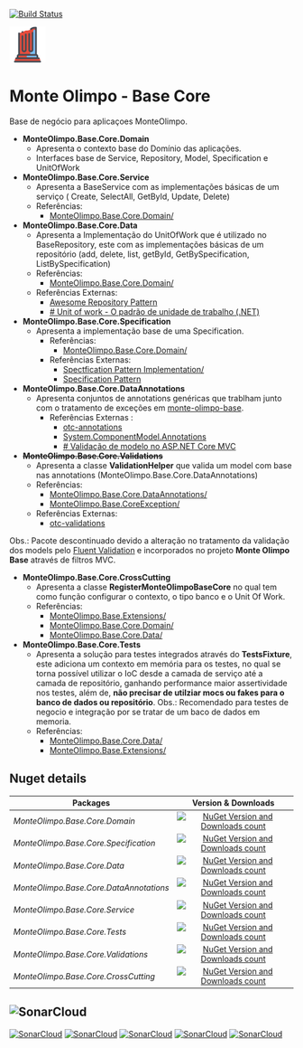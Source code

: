 
[![Build Status](https://dev.azure.com/MMarlonMs/MonteOlimpo/_apis/build/status/mmarlonms.monte-olimpo-base-core)](https://dev.azure.com/MMarlonMs/MonteOlimpo/_build/latest?definitionId=1)

![Logo](https://github.com/mmarlonms/monte-olimpo-base-core/blob/master/docs/monte-olimpo-base-core.png)


# Monte Olimpo - Base Core 
Base de negócio para aplicaçoes MonteOlimpo.

* __MonteOlimpo.Base.Core.Domain__
	* Apresenta o contexto base do Domínio das aplicações.
	* Interfaces base de Service, Repository, Model, Specification e UnitOfWork
*	__MonteOlimpo.Base.Core.Service__
	*	Apresenta a BaseService com as implementações básicas de um serviço ( Create, SelectAll, GetById, Update, Delete) 
	*	Referências:
		*	 [MonteOlimpo.Base.Core.Domain/](https://www.nuget.org/packages/MonteOlimpo.Base.Core.Domain/)
*	__MonteOlimpo.Base.Core.Data__
	*	Apresenta a Implementação do UnitOfWork que é utilizado no BaseRepository, este com as implementações básicas de um repositório (add, delete, list, getById, GetBySpecification, ListBySpecification)
	*	Referências:
		* [MonteOlimpo.Base.Core.Domain/](https://www.nuget.org/packages/MonteOlimpo.Base.Core.Domain/)
	* Referências Externas:
		*  [Awesome Repository Pattern](https://blog.kylegalbraith.com/2018/03/06/getting-familiar-with-the-awesome-repository-pattern/)
		* [# Unit of work - O padrão de unidade de trabalho (.NET)](https://www.devmedia.com.br/unit-of-work-o-padrao-de-unidade-de-trabalho-net/25811)
* __MonteOlimpo.Base.Core.Specification__
	* Apresenta a implementação base de uma Specification.
		* Referências:
			* [MonteOlimpo.Base.Core.Domain/](https://www.nuget.org/packages/MonteOlimpo.Base.Core.Domain/)
		* Referências Externas:
			* [Spectfication Pattern Implementation/](https://enterprisecraftsmanship.com/posts/specification-pattern-c-implementation/)
			* [Specification Pattern](https://en.wikipedia.org/wiki/Specification_pattern)
*  __MonteOlimpo.Base.Core.DataAnnotations__
	* Apresenta conjuntos de annotations  genéricas que trablham junto com o tratamento de exceções em [monte-olimpo-base](https://github.com/mmarlonms/monte-olimpo-base).
		* Referências Externas : 
			* [otc-annotations](https://github.com/OleConsignado/otc-annotations)
			* [System.ComponentModel.Annotations](https://github.com/dotnet/corefx/tree/v1.1.8/src/System.ComponentModel.Annotations)
			* [# Validação de modelo no ASP.NET Core MVC](https://docs.microsoft.com/pt-br/aspnet/core/mvc/models/validation?view=aspnetcore-2.2)
* ~~__MonteOlimpo.Base.Core.Validations__~~
	* Apresenta a classe __ValidationHelper__ que valida um model com base nas annotations (MonteOlimpo.Base.Core.DataAnnotations)
	* Referências: 
		* [MonteOlimpo.Base.Core.DataAnnotations/](https://www.nuget.org/packages/MonteOlimpo.Base.Core.DataAnnotations/)
		* [MonteOlimpo.Base.CoreException/](https://www.nuget.org/packages/MonteOlimpo.Base.CoreException/)
	* Referências Externas:
		* [otc-validations](https://github.com/OleConsignado/otc-validations)

Obs.: Pacote descontinuado devido a alteração no tratamento da validação dos models pelo [Fluent Validation]([https://www.carlrippon.com/fluentvalidation-in-an-asp-net-core-web-api/](https://www.carlrippon.com/fluentvalidation-in-an-asp-net-core-web-api/)) e incorporados no projeto __Monte Olimpo Base__ através de filtros MVC.

* __MonteOlimpo.Base.Core.CrossCutting__
	* Apresenta a classe __RegisterMonteOlimpoBaseCore__ no qual tem como função configurar o contexto, o tipo banco e o Unit Of Work.
	* Referências: 
		* [MonteOlimpo.Base.Extensions/](https://www.nuget.org/packages/MonteOlimpo.Base.Extensions/)
		* [MonteOlimpo.Base.Core.Domain/](https://www.nuget.org/packages/MonteOlimpo.Base.Core.Domain/)
		* [MonteOlimpo.Base.Core.Data/](https://www.nuget.org/packages/MonteOlimpo.Base.Core.Data/)
* __MonteOlimpo.Base.Core.Tests__
	* Apresenta a solução para testes integrados através do __TestsFixture__, este adiciona um contexto em memória para os testes, no qual se torna possível utilizar o IoC desde a camada de serviço até a camada de repositório, ganhando performance maior assertividade nos testes, além de, __não precisar de utilziar mocs ou fakes para o banco de dados ou repositório__. Obs.: Recomendado para testes de negocio e integração por se tratar de um baco de dados em memoria. 
	* Referências: 
		* [MonteOlimpo.Base.Core.Data/](https://www.nuget.org/packages/MonteOlimpo.Base.Core.Data/)	
		*  [MonteOlimpo.Base.Extensions/](https://www.nuget.org/packages/MonteOlimpo.Base.Extensions/)

## Nuget details
|Packages|Version & Downloads|
|---------------------------|:---:|
|*MonteOlimpo.Base.Core.Domain*|[![NuGet Version and Downloads count](https://buildstats.info/nuget/MonteOlimpo.Base.Core.Domain)](https://www.nuget.org/packages/MonteOlimpo.Base.Core.Domain)|
|*MonteOlimpo.Base.Core.Specification*|[![NuGet Version and Downloads count](https://buildstats.info/nuget/MonteOlimpo.Base.Core.Specification)](https://www.nuget.org/packages/MonteOlimpo.Base.Core.Specification)|
|*MonteOlimpo.Base.Core.Data*|[![NuGet Version and Downloads count](https://buildstats.info/nuget/MonteOlimpo.Base.Core.Data)](https://www.nuget.org/packages/MonteOlimpo.Base.Core.Data)|
|*MonteOlimpo.Base.Core.DataAnnotations*|[![NuGet Version and Downloads count](https://buildstats.info/nuget/MonteOlimpo.Base.Core.DataAnnotations)](https://www.nuget.org/packages/MonteOlimpo.Base.Core.DataAnnotations)|
|*MonteOlimpo.Base.Core.Service*|[![NuGet Version and Downloads count](https://buildstats.info/nuget/MonteOlimpo.Base.Core.Service)](https://www.nuget.org/packages/MonteOlimpo.Base.Core.Service)|
|*MonteOlimpo.Base.Core.Tests*|[![NuGet Version and Downloads count](https://buildstats.info/nuget/MonteOlimpo.Base.Core.Tests)](https://www.nuget.org/packages/MonteOlimpo.Base.Core.Tests)|
|*MonteOlimpo.Base.Core.Validations*|[![NuGet Version and Downloads count](https://buildstats.info/nuget/MonteOlimpo.Base.Core.Validations)](https://www.nuget.org/packages/MonteOlimpo.Base.Core.Validations)|
|*MonteOlimpo.Base.Core.CrossCutting*|[![NuGet Version and Downloads count](https://buildstats.info/nuget/MonteOlimpo.Base.Core.CrossCutting)](https://www.nuget.org/packages/MonteOlimpo.Base.Core.CrossCutting)|



## ![SonarCloud](https://sonarcloud.io/images/project_badges/sonarcloud-white.svg)
[![SonarCloud](https://sonarcloud.io/api/project_badges/measure?project=monte-olimpo-base-core&metric=ncloc)](https://sonarcloud.io/dashboard?id=monte-olimpo-base-core)
[![SonarCloud](https://sonarcloud.io/api/project_badges/measure?project=monte-olimpo-base-core&metric=duplicated_lines_density)](https://sonarcloud.io/dashboard?id=monte-olimpo-base-core)
[![SonarCloud](https://sonarcloud.io/api/project_badges/measure?project=monte-olimpo-base-core&metric=bugs)](https://sonarcloud.io/dashboard?id=monte-olimpo-base-core)
[![SonarCloud](https://sonarcloud.io/api/project_badges/measure?project=monte-olimpo-base-core&metric=vulnerabilities)](https://sonarcloud.io/dashboard?id=monte-olimpo-base-core)
[![SonarCloud](https://sonarcloud.io/api/project_badges/measure?project=monte-olimpo-base-core&metric=code_smells)](https://sonarcloud.io/dashboard?id=monte-olimpo-base-core)




